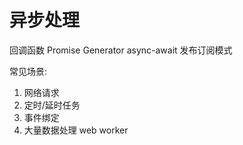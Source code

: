 # 异步处理

  回调函数
  Promise
  Generator
  async-await
  发布订阅模式

  常见场景:
  1. 网络请求
  2. 定时/延时任务
  3. 事件绑定
  4. 大量数据处理 web worker